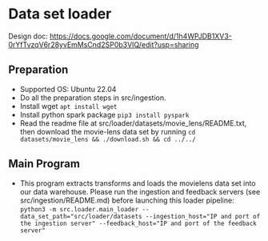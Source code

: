 # Data set loader
Design doc: https://docs.google.com/document/d/1h4WPJDB1XV3-0rYfTvzqV6r28yvEmMsCnd2SP0b3VIQ/edit?usp=sharing

## Preparation
 - Supported OS: Ubuntu 22.04
 - Do all the preparation steps in src/ingestion.
 - Install wget ```apt install wget```
 - Install python spark package ```pip3 install pyspark```
 - Read the readme file at src/loader/datasets/movie_lens/README.txt, then download the movie-lens data set by running ```cd datasets/movie_lens && ./download.sh && cd ../../```

## Main Program
- This program extracts transforms and loads the movielens data set into our data warehouse. Please run the ingestion and feedback servers (see src/ingestion/README.md) before launching this loader pipeline:
```python3 -m src.loader.main_loader --data_set_path="src/loader/datasets --ingestion_host="IP and port of the ingestion server" --feedback_host="IP and port of the feedback server"```
